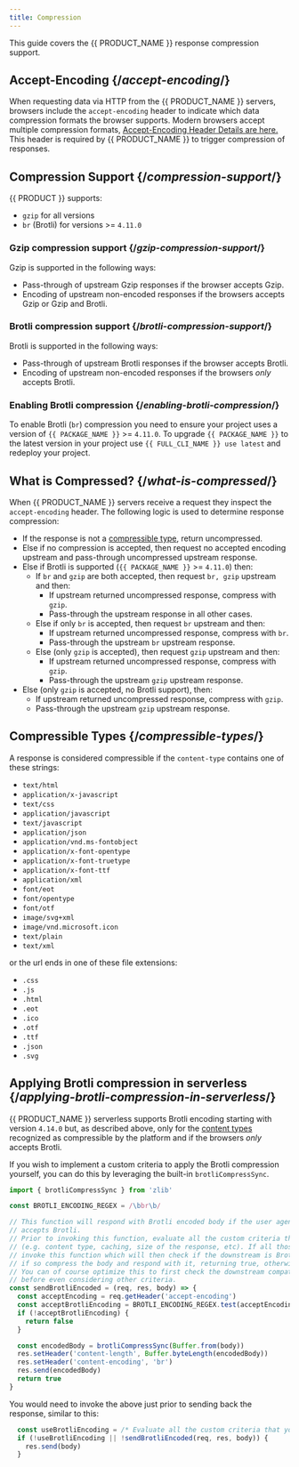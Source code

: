 ```yaml
---
title: Compression
---
```


This guide covers the {{ PRODUCT_NAME }} response compression support.

## Accept-Encoding {/*accept-encoding*/}

When requesting data via HTTP from the {{ PRODUCT_NAME }} servers, browsers include the `accept-encoding` header to indicate which data compression formats the browser supports. Modern browsers accept multiple compression formats, [Accept-Encoding Header Details are here.](https://developer.mozilla.org/en-US/docs/Web/HTTP/Headers/Accept-Encoding) This header is required by {{ PRODUCT_NAME }} to trigger compression of responses. 

<a id="supports"></a>

## Compression Support {/*compression-support*/}

{{ PRODUCT }} supports:

* `gzip` for all versions
* `br` (Brotli) for versions >= `4.11.0`

### Gzip compression support {/*gzip-compression-support*/}

Gzip is supported in the following ways:

* Pass-through of upstream Gzip responses if the browser accepts Gzip.
* Encoding of upstream non-encoded responses if the browsers accepts Gzip or Gzip and Brotli.

### Brotli compression support {/*brotli-compression-support*/}

Brotli is supported in the following ways:

* Pass-through of upstream Brotli responses if the browser accepts Brotli.
* Encoding of upstream non-encoded responses if the browsers *only* accepts Brotli.

### Enabling Brotli compression {/*enabling-brotli-compression*/}

To enable Brotli (`br`) compression you need to ensure your project uses a version of `{{ PACKAGE_NAME }}` >= `4.11.0`. To upgrade `{{ PACKAGE_NAME }}` to the latest version in your project use `{{ FULL_CLI_NAME }} use latest` and redeploy your project.

## What is Compressed? {/*what-is-compressed*/}

When {{ PRODUCT_NAME }} servers receive a request they inspect the `accept-encoding` header. The following logic is used to determine response compression:

* If the response is not a [compressible type](#compressible-types), return uncompressed.
* Else if no compression is accepted, then request no accepted encoding upstream and pass-through uncompressed upstream response.
* Else if Brotli is supported (`{{ PACKAGE_NAME }}` >= `4.11.0`) then:
    * If `br` and `gzip` are both accepted, then request `br, gzip` upstream and then:
        * If upstream returned uncompressed response, compress with `gzip`.
        * Pass-through the upstream response in all other cases.
    * Else if only `br` is accepted, then request `br` upstream and then:
        * If upstream returned uncompressed response, compress with `br`.
        * Pass-through the upstream `br` upstream response.
    * Else (only `gzip` is accepted), then request `gzip` upstream and then:
        * If upstream returned uncompressed response, compress with `gzip`.
        * Pass-through the upstream `gzip` upstream response.
* Else (only `gzip` is accepted, no Brotli support), then:
    * If upstream returned uncompressed response, compress with `gzip`.
    * Pass-through the upstream `gzip` upstream response.

## Compressible Types {/*compressible-types*/}

A response is considered compressible if the `content-type` contains one of these strings:

* `text/html`
* `application/x-javascript`
* `text/css`
* `application/javascript`
* `text/javascript`
* `application/json`
* `application/vnd.ms-fontobject`
* `application/x-font-opentype`
* `application/x-font-truetype`
* `application/x-font-ttf`
* `application/xml`
* `font/eot`
* `font/opentype`
* `font/otf`
* `image/svg+xml`
* `image/vnd.microsoft.icon`
* `text/plain`
* `text/xml`

or the url ends in one of these file extensions:

* `.css`
* `.js`
* `.html`
* `.eot`
* `.ico`
* `.otf`
* `.ttf`
* `.json`
* `.svg`

## Applying Brotli compression in serverless {/*applying-brotli-compression-in-serverless*/}

{{ PRODUCT_NAME }} serverless supports Brotli encoding starting with version `4.14.0` but, as described above, only for the [content types](#compressible-types) recognized as compressible by the platform and if the browsers *only* accepts Brotli.

If you wish to implement a custom criteria to apply the Brotli compression yourself, you can do this by leveraging the built-in `brotliCompressSync`.

```js
import { brotliCompressSync } from 'zlib'

const BROTLI_ENCODING_REGEX = /\bbr\b/

// This function will respond with Brotli encoded body if the user agent
// accepts Brotli.
// Prior to invoking this function, evaluate all the custom criteria that you want to apply
// (e.g. content type, caching, size of the response, etc). If all those are satisfied then
// invoke this function which will then check if the downstream is Brotli compatible and
// if so compress the body and respond with it, returning true, otherwise returning false.
// You can of course optimize this to first check the downstream compatibility
// before even considering other criteria.
const sendBrotliEncoded = (req, res, body) => {
  const acceptEncoding = req.getHeader('accept-encoding')
  const acceptBrotliEncoding = BROTLI_ENCODING_REGEX.test(acceptEncoding)
  if (!acceptBrotliEncoding) {
    return false
  }

  const encodedBody = brotliCompressSync(Buffer.from(body))
  res.setHeader('content-length', Buffer.byteLength(encodedBody))
  res.setHeader('content-encoding', 'br')
  res.send(encodedBody)
  return true
}
```

You would need to invoke the above just prior to sending back the response, similar to this:

```js
  const useBrotliEncoding = /* Evaluate all the custom criteria that you would like to apply */;
  if (!useBrotliEncoding || !sendBrotliEncoded(req, res, body)) {
    res.send(body)
  }
```
